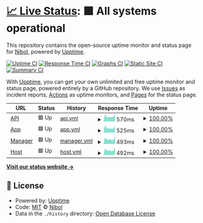 # [📈 Live Status](https://nibol.github.io/upptime): <!--live status--> **🟩 All systems operational**

This repository contains the open-source uptime monitor and status page for [Nibol](https://nibol.com), powered by [Upptime](https://github.com/upptime/upptime).

[![Uptime CI](https://github.com/nibol/upptime/workflows/Uptime%20CI/badge.svg)](https://github.com/nibol/upptime/actions?query=workflow%3A%22Uptime+CI%22)
[![Response Time CI](https://github.com/nibol/upptime/workflows/Response%20Time%20CI/badge.svg)](https://github.com/nibol/upptime/actions?query=workflow%3A%22Response+Time+CI%22)
[![Graphs CI](https://github.com/nibol/upptime/workflows/Graphs%20CI/badge.svg)](https://github.com/nibol/upptime/actions?query=workflow%3A%22Graphs+CI%22)
[![Static Site CI](https://github.com/nibol/upptime/workflows/Static%20Site%20CI/badge.svg)](https://github.com/nibol/upptime/actions?query=workflow%3A%22Static+Site+CI%22)
[![Summary CI](https://github.com/nibol/upptime/workflows/Summary%20CI/badge.svg)](https://github.com/nibol/upptime/actions?query=workflow%3A%22Summary+CI%22)

With [Upptime](https://upptime.js.org), you can get your own unlimited and free uptime monitor and status page, powered entirely by a GitHub repository. We use [Issues](https://github.com/nibol/upptime/issues) as incident reports, [Actions](https://github.com/nibol/upptime/actions) as uptime monitors, and [Pages](https://nibol.github.io/upptime) for the status page.

<!--start: status pages-->
<!-- This summary is generated by Upptime (https://github.com/upptime/upptime) -->
<!-- Do not edit this manually, your changes will be overwritten -->
<!-- prettier-ignore -->
| URL | Status | History | Response Time | Uptime |
| --- | ------ | ------- | ------------- | ------ |
| <img alt="" src="https://favicons.githubusercontent.com/api.nibol.co" height="13"> [API](https://api.nibol.co/v2) | 🟩 Up | [api.yml](https://github.com/nibol/upptime/commits/HEAD/history/api.yml) | <details><summary><img alt="Response time graph" src="./graphs/api/response-time-week.png" height="20"> 570ms</summary><br><a href="https://nibol.github.io/upptime/history/api"><img alt="Response time 602" src="https://img.shields.io/endpoint?url=https%3A%2F%2Fraw.githubusercontent.com%2Fnibol%2Fupptime%2FHEAD%2Fapi%2Fapi%2Fresponse-time.json"></a><br><a href="https://nibol.github.io/upptime/history/api"><img alt="24-hour response time 534" src="https://img.shields.io/endpoint?url=https%3A%2F%2Fraw.githubusercontent.com%2Fnibol%2Fupptime%2FHEAD%2Fapi%2Fapi%2Fresponse-time-day.json"></a><br><a href="https://nibol.github.io/upptime/history/api"><img alt="7-day response time 570" src="https://img.shields.io/endpoint?url=https%3A%2F%2Fraw.githubusercontent.com%2Fnibol%2Fupptime%2FHEAD%2Fapi%2Fapi%2Fresponse-time-week.json"></a><br><a href="https://nibol.github.io/upptime/history/api"><img alt="30-day response time 602" src="https://img.shields.io/endpoint?url=https%3A%2F%2Fraw.githubusercontent.com%2Fnibol%2Fupptime%2FHEAD%2Fapi%2Fapi%2Fresponse-time-month.json"></a><br><a href="https://nibol.github.io/upptime/history/api"><img alt="1-year response time 602" src="https://img.shields.io/endpoint?url=https%3A%2F%2Fraw.githubusercontent.com%2Fnibol%2Fupptime%2FHEAD%2Fapi%2Fapi%2Fresponse-time-year.json"></a></details> | <details><summary><a href="https://nibol.github.io/upptime/history/api">100.00%</a></summary><a href="https://nibol.github.io/upptime/history/api"><img alt="All-time uptime 100.00%" src="https://img.shields.io/endpoint?url=https%3A%2F%2Fraw.githubusercontent.com%2Fnibol%2Fupptime%2FHEAD%2Fapi%2Fapi%2Fuptime.json"></a><br><a href="https://nibol.github.io/upptime/history/api"><img alt="24-hour uptime 100.00%" src="https://img.shields.io/endpoint?url=https%3A%2F%2Fraw.githubusercontent.com%2Fnibol%2Fupptime%2FHEAD%2Fapi%2Fapi%2Fuptime-day.json"></a><br><a href="https://nibol.github.io/upptime/history/api"><img alt="7-day uptime 100.00%" src="https://img.shields.io/endpoint?url=https%3A%2F%2Fraw.githubusercontent.com%2Fnibol%2Fupptime%2FHEAD%2Fapi%2Fapi%2Fuptime-week.json"></a><br><a href="https://nibol.github.io/upptime/history/api"><img alt="30-day uptime 100.00%" src="https://img.shields.io/endpoint?url=https%3A%2F%2Fraw.githubusercontent.com%2Fnibol%2Fupptime%2FHEAD%2Fapi%2Fapi%2Fuptime-month.json"></a><br><a href="https://nibol.github.io/upptime/history/api"><img alt="1-year uptime 100.00%" src="https://img.shields.io/endpoint?url=https%3A%2F%2Fraw.githubusercontent.com%2Fnibol%2Fupptime%2FHEAD%2Fapi%2Fapi%2Fuptime-year.json"></a></details>
| <img alt="" src="https://favicons.githubusercontent.com/app.nibol.co" height="13"> [App](https://app.nibol.co) | 🟩 Up | [app.yml](https://github.com/nibol/upptime/commits/HEAD/history/app.yml) | <details><summary><img alt="Response time graph" src="./graphs/app/response-time-week.png" height="20"> 525ms</summary><br><a href="https://nibol.github.io/upptime/history/app"><img alt="Response time 568" src="https://img.shields.io/endpoint?url=https%3A%2F%2Fraw.githubusercontent.com%2Fnibol%2Fupptime%2FHEAD%2Fapi%2Fapp%2Fresponse-time.json"></a><br><a href="https://nibol.github.io/upptime/history/app"><img alt="24-hour response time 495" src="https://img.shields.io/endpoint?url=https%3A%2F%2Fraw.githubusercontent.com%2Fnibol%2Fupptime%2FHEAD%2Fapi%2Fapp%2Fresponse-time-day.json"></a><br><a href="https://nibol.github.io/upptime/history/app"><img alt="7-day response time 525" src="https://img.shields.io/endpoint?url=https%3A%2F%2Fraw.githubusercontent.com%2Fnibol%2Fupptime%2FHEAD%2Fapi%2Fapp%2Fresponse-time-week.json"></a><br><a href="https://nibol.github.io/upptime/history/app"><img alt="30-day response time 568" src="https://img.shields.io/endpoint?url=https%3A%2F%2Fraw.githubusercontent.com%2Fnibol%2Fupptime%2FHEAD%2Fapi%2Fapp%2Fresponse-time-month.json"></a><br><a href="https://nibol.github.io/upptime/history/app"><img alt="1-year response time 568" src="https://img.shields.io/endpoint?url=https%3A%2F%2Fraw.githubusercontent.com%2Fnibol%2Fupptime%2FHEAD%2Fapi%2Fapp%2Fresponse-time-year.json"></a></details> | <details><summary><a href="https://nibol.github.io/upptime/history/app">100.00%</a></summary><a href="https://nibol.github.io/upptime/history/app"><img alt="All-time uptime 100.00%" src="https://img.shields.io/endpoint?url=https%3A%2F%2Fraw.githubusercontent.com%2Fnibol%2Fupptime%2FHEAD%2Fapi%2Fapp%2Fuptime.json"></a><br><a href="https://nibol.github.io/upptime/history/app"><img alt="24-hour uptime 100.00%" src="https://img.shields.io/endpoint?url=https%3A%2F%2Fraw.githubusercontent.com%2Fnibol%2Fupptime%2FHEAD%2Fapi%2Fapp%2Fuptime-day.json"></a><br><a href="https://nibol.github.io/upptime/history/app"><img alt="7-day uptime 100.00%" src="https://img.shields.io/endpoint?url=https%3A%2F%2Fraw.githubusercontent.com%2Fnibol%2Fupptime%2FHEAD%2Fapi%2Fapp%2Fuptime-week.json"></a><br><a href="https://nibol.github.io/upptime/history/app"><img alt="30-day uptime 100.00%" src="https://img.shields.io/endpoint?url=https%3A%2F%2Fraw.githubusercontent.com%2Fnibol%2Fupptime%2FHEAD%2Fapi%2Fapp%2Fuptime-month.json"></a><br><a href="https://nibol.github.io/upptime/history/app"><img alt="1-year uptime 100.00%" src="https://img.shields.io/endpoint?url=https%3A%2F%2Fraw.githubusercontent.com%2Fnibol%2Fupptime%2FHEAD%2Fapi%2Fapp%2Fuptime-year.json"></a></details>
| <img alt="" src="https://favicons.githubusercontent.com/business.nibol.co" height="13"> [Manager](https://business.nibol.co) | 🟩 Up | [manager.yml](https://github.com/nibol/upptime/commits/HEAD/history/manager.yml) | <details><summary><img alt="Response time graph" src="./graphs/manager/response-time-week.png" height="20"> 493ms</summary><br><a href="https://nibol.github.io/upptime/history/manager"><img alt="Response time 528" src="https://img.shields.io/endpoint?url=https%3A%2F%2Fraw.githubusercontent.com%2Fnibol%2Fupptime%2FHEAD%2Fapi%2Fmanager%2Fresponse-time.json"></a><br><a href="https://nibol.github.io/upptime/history/manager"><img alt="24-hour response time 447" src="https://img.shields.io/endpoint?url=https%3A%2F%2Fraw.githubusercontent.com%2Fnibol%2Fupptime%2FHEAD%2Fapi%2Fmanager%2Fresponse-time-day.json"></a><br><a href="https://nibol.github.io/upptime/history/manager"><img alt="7-day response time 493" src="https://img.shields.io/endpoint?url=https%3A%2F%2Fraw.githubusercontent.com%2Fnibol%2Fupptime%2FHEAD%2Fapi%2Fmanager%2Fresponse-time-week.json"></a><br><a href="https://nibol.github.io/upptime/history/manager"><img alt="30-day response time 528" src="https://img.shields.io/endpoint?url=https%3A%2F%2Fraw.githubusercontent.com%2Fnibol%2Fupptime%2FHEAD%2Fapi%2Fmanager%2Fresponse-time-month.json"></a><br><a href="https://nibol.github.io/upptime/history/manager"><img alt="1-year response time 528" src="https://img.shields.io/endpoint?url=https%3A%2F%2Fraw.githubusercontent.com%2Fnibol%2Fupptime%2FHEAD%2Fapi%2Fmanager%2Fresponse-time-year.json"></a></details> | <details><summary><a href="https://nibol.github.io/upptime/history/manager">100.00%</a></summary><a href="https://nibol.github.io/upptime/history/manager"><img alt="All-time uptime 100.00%" src="https://img.shields.io/endpoint?url=https%3A%2F%2Fraw.githubusercontent.com%2Fnibol%2Fupptime%2FHEAD%2Fapi%2Fmanager%2Fuptime.json"></a><br><a href="https://nibol.github.io/upptime/history/manager"><img alt="24-hour uptime 100.00%" src="https://img.shields.io/endpoint?url=https%3A%2F%2Fraw.githubusercontent.com%2Fnibol%2Fupptime%2FHEAD%2Fapi%2Fmanager%2Fuptime-day.json"></a><br><a href="https://nibol.github.io/upptime/history/manager"><img alt="7-day uptime 100.00%" src="https://img.shields.io/endpoint?url=https%3A%2F%2Fraw.githubusercontent.com%2Fnibol%2Fupptime%2FHEAD%2Fapi%2Fmanager%2Fuptime-week.json"></a><br><a href="https://nibol.github.io/upptime/history/manager"><img alt="30-day uptime 100.00%" src="https://img.shields.io/endpoint?url=https%3A%2F%2Fraw.githubusercontent.com%2Fnibol%2Fupptime%2FHEAD%2Fapi%2Fmanager%2Fuptime-month.json"></a><br><a href="https://nibol.github.io/upptime/history/manager"><img alt="1-year uptime 100.00%" src="https://img.shields.io/endpoint?url=https%3A%2F%2Fraw.githubusercontent.com%2Fnibol%2Fupptime%2FHEAD%2Fapi%2Fmanager%2Fuptime-year.json"></a></details>
| <img alt="" src="https://favicons.githubusercontent.com/manager.nibol.co" height="13"> [Host](https://manager.nibol.co) | 🟩 Up | [host.yml](https://github.com/nibol/upptime/commits/HEAD/history/host.yml) | <details><summary><img alt="Response time graph" src="./graphs/host/response-time-week.png" height="20"> 492ms</summary><br><a href="https://nibol.github.io/upptime/history/host"><img alt="Response time 524" src="https://img.shields.io/endpoint?url=https%3A%2F%2Fraw.githubusercontent.com%2Fnibol%2Fupptime%2FHEAD%2Fapi%2Fhost%2Fresponse-time.json"></a><br><a href="https://nibol.github.io/upptime/history/host"><img alt="24-hour response time 451" src="https://img.shields.io/endpoint?url=https%3A%2F%2Fraw.githubusercontent.com%2Fnibol%2Fupptime%2FHEAD%2Fapi%2Fhost%2Fresponse-time-day.json"></a><br><a href="https://nibol.github.io/upptime/history/host"><img alt="7-day response time 492" src="https://img.shields.io/endpoint?url=https%3A%2F%2Fraw.githubusercontent.com%2Fnibol%2Fupptime%2FHEAD%2Fapi%2Fhost%2Fresponse-time-week.json"></a><br><a href="https://nibol.github.io/upptime/history/host"><img alt="30-day response time 524" src="https://img.shields.io/endpoint?url=https%3A%2F%2Fraw.githubusercontent.com%2Fnibol%2Fupptime%2FHEAD%2Fapi%2Fhost%2Fresponse-time-month.json"></a><br><a href="https://nibol.github.io/upptime/history/host"><img alt="1-year response time 524" src="https://img.shields.io/endpoint?url=https%3A%2F%2Fraw.githubusercontent.com%2Fnibol%2Fupptime%2FHEAD%2Fapi%2Fhost%2Fresponse-time-year.json"></a></details> | <details><summary><a href="https://nibol.github.io/upptime/history/host">100.00%</a></summary><a href="https://nibol.github.io/upptime/history/host"><img alt="All-time uptime 100.00%" src="https://img.shields.io/endpoint?url=https%3A%2F%2Fraw.githubusercontent.com%2Fnibol%2Fupptime%2FHEAD%2Fapi%2Fhost%2Fuptime.json"></a><br><a href="https://nibol.github.io/upptime/history/host"><img alt="24-hour uptime 100.00%" src="https://img.shields.io/endpoint?url=https%3A%2F%2Fraw.githubusercontent.com%2Fnibol%2Fupptime%2FHEAD%2Fapi%2Fhost%2Fuptime-day.json"></a><br><a href="https://nibol.github.io/upptime/history/host"><img alt="7-day uptime 100.00%" src="https://img.shields.io/endpoint?url=https%3A%2F%2Fraw.githubusercontent.com%2Fnibol%2Fupptime%2FHEAD%2Fapi%2Fhost%2Fuptime-week.json"></a><br><a href="https://nibol.github.io/upptime/history/host"><img alt="30-day uptime 100.00%" src="https://img.shields.io/endpoint?url=https%3A%2F%2Fraw.githubusercontent.com%2Fnibol%2Fupptime%2FHEAD%2Fapi%2Fhost%2Fuptime-month.json"></a><br><a href="https://nibol.github.io/upptime/history/host"><img alt="1-year uptime 100.00%" src="https://img.shields.io/endpoint?url=https%3A%2F%2Fraw.githubusercontent.com%2Fnibol%2Fupptime%2FHEAD%2Fapi%2Fhost%2Fuptime-year.json"></a></details>

<!--end: status pages-->

[**Visit our status website →**](https://nibol.github.io/upptime)

## 📄 License

- Powered by: [Upptime](https://github.com/upptime/upptime)
- Code: [MIT](./LICENSE) © [Nibol](https://nibol.com)
- Data in the `./history` directory: [Open Database License](https://opendatacommons.org/licenses/odbl/1-0/)
